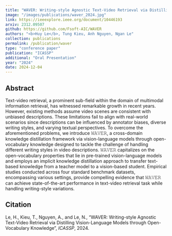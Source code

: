 ```yaml
---
title: "WAVER: Writing-style Agnostic Text-Video Retrieval via Distilling Vision-Language Models through Open-Vocabulary Knowledge"
image: "/images/publications/waver_2024.jpg"
link: https://ieeexplore.ieee.org/document/10446193
arxiv: 2312.09507
github: https://github.com/Fsoft-AIC/WAVER
authors: "<b>Huy Le</b>, Tung Kieu, Anh Nguyen, Ngan Le"
collection: publications
permalink: /publication/waver
type: "conference paper"
publication: "ICASSP"
additional: "Oral Presentation"
year: "2024"
date: 2024-12-04
---
```


## Abstract
Text-video retrieval, a prominent sub-field within the domain of multimodal information retrieval, has witnessed remarkable growth in recent years. However, existing methods assume video scenes are consistent with unbiased descriptions. These limitations fail to align with real-world scenarios since descriptions can be influenced by annotator biases, diverse writing styles, and varying textual perspectives. To overcome the aforementioned problems, we introduce 𝚆𝙰𝚅𝙴𝚁, a cross-domain knowledge distillation framework via vision-language models through open-vocabulary knowledge designed to tackle the challenge of handling different writing styles in video descriptions. 𝚆𝙰𝚅𝙴𝚁 capitalizes on the open-vocabulary properties that lie in pre-trained vision-language models and employs an implicit knowledge distillation approach to transfer text-based knowledge from a teacher model to a vision-based student. Empirical studies conducted across four standard benchmark datasets, encompassing various settings, provide compelling evidence that 𝚆𝙰𝚅𝙴𝚁 can achieve state-of-the-art performance in text-video retrieval task while handling writing-style variations.

## Citation
Le, H., Kieu, T., Nguyen, A., and Le, N., “WAVER: Writing-style Agnostic Text-Video Retrieval via Distilling Vision-Language Models through Open-Vocabulary Knowledge”, <i>ICASSP</i>, 2024.
